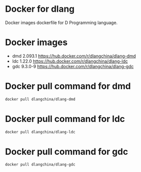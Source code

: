# Docker for dlang
Docker images dockerfile for D Programming language.

# Docker images
 * dmd 2.093.1 https://hub.docker.com/r/dlangchina/dlang-dmd
 * ldc 1.22.0 https://hub.docker.com/r/dlangchina/dlang-ldc
 * gdc 9.3.0-9 https://hub.docker.com/r/dlangchina/dlang-gdc

# Docker pull command for dmd
```bash
docker pull dlangchina/dlang-dmd
```

# Docker pull command for ldc
```bash
docker pull dlangchina/dlang-ldc
```

# Docker pull command for gdc
```bash
docker pull dlangchina/dlang-gdc
```
